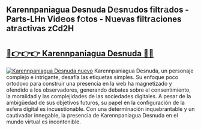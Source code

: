 ## Karennpaniagua Desnuda D𝚎sn𝚞dos filtr𝚊dos - Parts-LHn Vid𝚎os f𝚘tos - N𝚞evas filtr𝚊ciones atr𝚊ctivas zCd2H

# <h2><a href="http://mbbudg.tromn.icu/?c=Karennpaniagua+Desnuda">🔗👉👉👉 Karennpaniagua Desnuda 🔗🔗</a></h2>

[![Karennpaniagua Desnuda nuevo](https://i.imgur.com/pEAQMta.gif)](http://mbbudg.tromn.icu/?c=Karennpaniagua+Desnuda)
Karennpaniagua Desnuda, un personaje complejo e intrigante, desafía las etiquetas simples. Su enfoque poco ortodoxo para construir una presencia en la web ha magnetizado y ofendido a los observadores, generando debates sobre el consentimiento, la moralidad y las complejidades de las sociedades digitales. A pesar de la ambigüedad de sus objetivos futuros, su papel en la configuración de la esfera digital es incuestionable. Con una determinación inquebrantable y un cautivador innegable, la presencia de Karennpaniagua Desnuda en el mundo virtual es incontenible.

